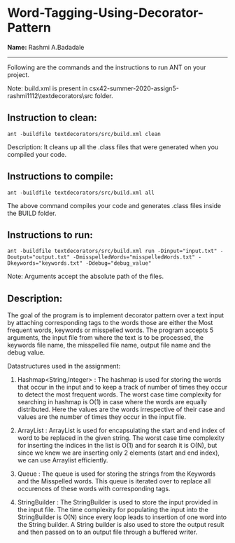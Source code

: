 # Word-Tagging-Using-Decorator-Pattern

**Name:** Rashmi A.Badadale

-----------------------------------------------------------------------

Following are the commands and the instructions to run ANT on your project.


Note: build.xml is present in csx42-summer-2020-assign5-rashmi1112\textdecorators\src  folder.

## Instruction to clean:

```commandline
ant -buildfile textdecorators/src/build.xml clean
```

Description: It cleans up all the .class files that were generated when you
compiled your code.

## Instructions to compile:

```commandline
ant -buildfile textdecorators/src/build.xml all
```
The above command compiles your code and generates .class files inside the BUILD folder.

## Instructions to run:

```commandline
ant -buildfile textdecorators/src/build.xml run -Dinput="input.txt" -Doutput="output.txt" -DmisspelledWords="misspelledWords.txt" -Dkeywords="keywords.txt" -Ddebug="debug_value"
```
Note: Arguments accept the absolute path of the files.

## Description:

The goal of the program is to implement decorator pattern over a text input by attaching corresponding tags to the words those are either the Most frequent words, keywords or misspelled words. The program accepts 5 arguments, the input file from where the text is to be processed, the keywords file name, the misspelled file name, output file name and the debug value.

Datastructures used in the assignment: 

1. Hashmap<String,Integer> : The hashmap is used for storing the words that occur in the input and to keep a track of number of times they occur to detect the most frequent words. The worst case time complexity for searching in hashmap is O(1) in case where the words are equally distributed. Here the values are the words irrespective of their case and values are the number of times they occur in the input file. 

2. ArrayList<Integer> : ArrayList is used for encapsulating the start and end index of word to be replaced in the given string. The worst case time complexity for inserting the indices in the list is O(1) and for search it is O(N), but since we knew we are inserting only 2 elements (start and end index), we can use Arraylist efficiently.

3. Queue<String> : The queue is used for storing the strings from the Keywords and the Misspelled words. This queue is iterated over to replace all occurences of these words with corresponding tags. 

4. StringBuilder : The StringBuilder is used to store the input provided in the input file. The time complexity for populating the input into the StringBuilder is O(N) since every loop leads to insertion of one word into the String builder.  A String  builder is also used to store the output result and then passed on to an output file through a buffered writer.  

